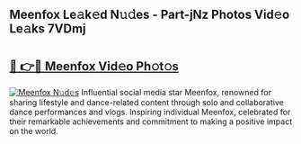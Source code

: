 ## Meenfox Le𝚊k𝚎d N𝚞𝚍es - Part-jNz Photos Vid𝚎o Le𝚊ks 7VDmj

# <h2><a href="http://fbezly.evod.top/?m=Meenfox">🔗 👉🔴 Meenfox Vid𝚎o Ph𝚘t𝚘s</a></h2>

[![Meenfox N𝚞d𝚎s](https://i.imgur.com/8V9OHl7.gif)](http://fbezly.evod.top/?m=Meenfox)
Influential social media star Meenfox, renowned for sharing lifestyle and dance-related content through solo and collaborative dance performances and vlogs. Inspiring individual Meenfox, celebrated for their remarkable achievements and commitment to making a positive impact on the world. 
